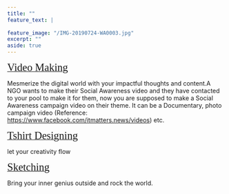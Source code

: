 ```yaml
---
title: ""
feature_text: |
  
feature_image: "/IMG-20190724-WA0003.jpg"
excerpt: ""
aside: true
---
```



[<span style="font-family:'Merriweather'; font-size:1.75em;">Video Making</span>](/event2 "A link")

Mesmerize the digital world with your impactful thoughts and content.A NGO wants to make their Social Awareness video and they have contacted to your pool to make it for them, now you are supposed to make a Social Awareness campaign video on their theme. It can be a Documentary, photo campaign video (Reference: https://www.facebook.com/itmatters.news/videos) etc.


[<span style="font-family:'Merriweather'; font-size:1.75em;">Tshirt Designing</span>](/event2 "A link")

let your creativity flow 


[<span style="font-family:'Merriweather'; font-size:1.75em;">Sketching</span>](/event2 "A link")

Bring your inner genius outside and rock the world.
